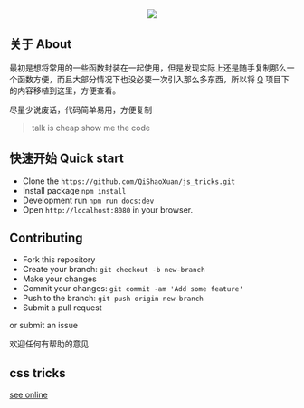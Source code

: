 <div align="center"><img src="https://raw.githubusercontent.com/QiShaoXuan/js_tricks/master/logo.png"></div>

## 关于 About

最初是想将常用的一些函数封装在一起使用，但是发现实际上还是随手复制那么一个函数方便，而且大部分情况下也没必要一次引入那么多东西，所以将 <a href="https://github.com/QiShaoXuan/Q">Q</a> 项目下的内容移植到这里，方便查看。

尽量少说废话，代码简单易用，方便复制

> talk is cheap show me the code

## 快速开始 Quick start

- Clone the `https://github.com/QiShaoXuan/js_tricks.git`
- Install package `npm install`
- Development run `npm run docs:dev`
- Open `http://localhost:8080` in your browser.

## Contributing

- Fork this repository
- Create your branch: `git checkout -b new-branch`
- Make your changes
- Commit your changes: `git commit -am 'Add some feature'`
- Push to the branch: `git push origin new-branch`
- Submit a pull request

or submit an issue

欢迎任何有帮助的意见

## css tricks
<a href="https://qishaoxuan.github.io/css_tricks/" target="_blank">see online</a>



